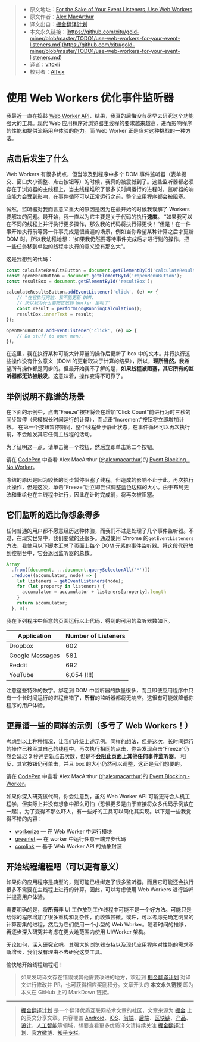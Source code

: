 > * 原文地址：[For the Sake of Your Event Listeners, Use Web Workers](https://macarthur.me/posts/use-web-workers-for-your-event-listeners)
> * 原文作者：[Alex MacArthur](https://macarthur.me/)
> * 译文出自：[掘金翻译计划](https://github.com/xitu/gold-miner)
> * 本文永久链接：[https://github.com/xitu/gold-miner/blob/master/TODO1/use-web-workers-for-your-event-listeners.md](https://github.com/xitu/gold-miner/blob/master/TODO1/use-web-workers-for-your-event-listeners.md)
> * 译者：[vitoxli](https://github.com/vitoxli)
> * 校对者：[Alfxjx](https://github.com/Alfxjx)

# 使用 Web Workers 优化事件监听器

我最近一直在捣鼓 [Web Worker API](https://developer.mozilla.org/en-US/docs/Web/API/Web_Workers_API/Using_web_workers)，结果，我真的后悔没有尽早去研究这个功能强大的工具。现代 Web 应用程序对浏览器主线程的要求越来越高，进而影响程序的性能和提供流畅用户体验的能力。而 Web Worker 正是应对这种挑战的一种方法。

## 点击后发生了什么

Web Workers 有很多优点，但当涉及到程序中多个 DOM 事件监听器（表单提交、窗口大小调整、点击按钮等）的时候，我真的被震撼到了。这些监听器都必须存在于浏览器的主线程上，当主线程堆积了很多长时间运行的进程时，监听器的响应能力会受到影响，在事件循环可以正常运行之前，整个应用程序都会被阻塞。

诚然，监听器对我而言意义重大的原因是因为在最开始的时候我误解了 Workers 要解决的问题。最开始，我一直以为它主要是关于代码的执行**速度**。 “如果我可以在不同的线程上并行执行更多操作，那么我的代码将执行得更快！”但是！在一件事开始执行前等另一件事完成是很普遍的场景，例如当你希望某种计算之后才更新 DOM 时。所以我幼稚地想：“如果我仍然要等待事件完成后才进行别的操作，把一些任务移到单独的线程中执行的意义没有那么大”。

这是我想到的代码：

```javascript
const calculateResultsButton = document.getElementById('calculateResultsButton');
const openMenuButton = document.getElementById('#openMenuButton');
const resultBox = document.getElementById('resultBox');

calculateResultsButton.addEventListener('click', (e) => {
    // "在它执行完前，我不能更新 DOM，
    // 所以我为什么要把它放到 Worker 里呢？"
    const result = performLongRunningCalculation();
    resultBox.innerText = result;
});

openMenuButton.addEventListener('click', (e) => {
    // Do stuff to open menu. 
});
```

在这里，我在执行某种可能大计算量的操作后更新了 box 中的文本。并行执行这些操作没有什么意义（DOM 的更新取决于计算的结果），所以，**理所当然**，我希望所有操作都是同步的。但最开始我不了解的是，**如果线程被阻塞，**其它**所有的监听器都无法被触发**。这意味着，操作变得不可靠了。

## 举例说明不靠谱的场景

在下面的示例中，点击“Freeze”按钮将会在增加“Click Count”前进行为时三秒的同步暂停（来模拟长时间运行的计算），而点击“Increment”按钮将立即增加计数。 在第一个按钮暂停期间，整个线程处于静止状态，在事件循环可以再次执行前，不会触发其它任何主线程的活动。

为了证明这一点，请单击第一个按钮，然后立即单击第二个按钮。

请在 <a href='https://codepen.io'>CodePen</a> 中查看 Alex MacArthur (<a href='https://codepen.io/alexmacarthur'>@alexmacarthur</a>)的 <a href='https://codepen.io/alexmacarthur/pen/XWWKyGe'>Event Blocking - No Worker</a>。

冻结的原因是因为较长的同步暂停阻塞了线程。但造成的影响不止于此。再次执行此操作，但是这次，单击“Freeze”后立即尝试调整蓝色边框的大小。由于布局更改和重绘也在主线程中进行，因此在计时完成前，将再次被阻塞。

## 它们监听的远比你想象得多

任何普通的用户都不愿意经历这种体验，而我们不过是处理了几个事件监听器。不过，在现实世界中，我们要做的还很多。通过使用 Chrome 的`getEventListeners`方法，我使用以下脚本汇总了页面上每个 DOM 元素的事件监听器。将这段代码放到控制台中，它会返回监听器的总数。

```javascript
Array
  .from([document, ...document.querySelectorAll('*')])
  .reduce((accumulator, node) => {
    let listeners = getEventListeners(node);
    for (let property in listeners) {
      accumulator = accumulator + listeners[property].length
    }
    return accumulator;
  }, 0);
```

我在下列程序中任意的页面运行以上代码，得到的可用的监听器数如下。

| Application     | Number of Listeners |
| --------------- | ------------------- |
| Dropbox         | 602                 |
| Google Messages | 581                 |
| Reddit          | 692                 |
| YouTube         | 6,054 (!!!)         |

注意这些特殊的数字。绑定到 DOM 中监听器的数量很多，而且即使应用程序中只有一个长时间运行的进程出错了，**所有**的监听器都将无响应。这很有可能就降低你程序的用户体验。

## 更靠谱一些的同样的示例（多亏了 Web Workers！）

考虑到以上种种情况，让我们升级上述示例。同样的想法，但是这次，长时间运行的操作已移至其自己的线程中。再次执行相同的点击，你会发现点击“Freeze”仍然会延迟 3 秒钟更新点击次数，但是**不会阻止页面上其他任何事件监听器**。 相反，其它按钮仍可单击，并且 box 的大小仍然可以调整，这正是我们想要的。

请在 <a href='https://codepen.io'>CodePen</a> 中查看 Alex MacArthur (<a href='https://codepen.io/alexmacarthur'>@alexmacarthur</a>)的 <a href='https://codepen.io/alexmacarthur/pen/qBEORdO'>Event Blocking - Worker</a>。

如果你深入研究该代码，你会注意到，虽然 Web Worker API 可能更符合人机工程学，但实际上并没有想象中那么可怕（恐惧更多是由于直接将众多代码示例放在一起）。为了变得不那么吓人，有一些好的工具可以简化其实现。以下是一些我觉得不错的内容：

* [workerize](https://github.com/developit/workerize) — 在 Web Worker 中运行模块
* [greenlet](https://github.com/developit/greenlet) — 在 worker 中运行任意一端异步代码
* [comlink](https://github.com/GoogleChromeLabs/comlink) — 基于 Web Worker API 的抽象封装

## 开始线程编程吧（可以更有意义）

如果你的应用程序是典型的，则可能已经绑定了很多监听器。而且它可能还会执行很多不需要在主线程上进行的计算。因此，可以考虑使用 Web Workers 进行监听并提高用户体验。

需要明确的是，将**所有**非 UI 工作放到工作线程中可能不是一个好方法。可能只是给你的程序增加了很多重构和复杂性，而收效甚微。或许，可以考虑先确定明显的计算密集的进程，然后为它们使用一个小型的 Web Worker。随着时间的推移，再逐步深入研究并考虑在更大地范围内使用 UI/Worker 架构。

无论如何，深入研究它吧。其强大的浏览器支持以及现代应用程序对性能的需求不断增长，我们没有理由不去研究这类工具。

愉快地开始线程编程吧！

> 如果发现译文存在错误或其他需要改进的地方，欢迎到 [掘金翻译计划](https://github.com/xitu/gold-miner) 对译文进行修改并 PR，也可获得相应奖励积分。文章开头的 **本文永久链接** 即为本文在 GitHub 上的 MarkDown 链接。

---

> [掘金翻译计划](https://github.com/xitu/gold-miner) 是一个翻译优质互联网技术文章的社区，文章来源为 [掘金](https://juejin.im) 上的英文分享文章。内容覆盖 [Android](https://github.com/xitu/gold-miner#android)、[iOS](https://github.com/xitu/gold-miner#ios)、[前端](https://github.com/xitu/gold-miner#前端)、[后端](https://github.com/xitu/gold-miner#后端)、[区块链](https://github.com/xitu/gold-miner#区块链)、[产品](https://github.com/xitu/gold-miner#产品)、[设计](https://github.com/xitu/gold-miner#设计)、[人工智能](https://github.com/xitu/gold-miner#人工智能)等领域，想要查看更多优质译文请持续关注 [掘金翻译计划](https://github.com/xitu/gold-miner)、[官方微博](http://weibo.com/juejinfanyi)、[知乎专栏](https://zhuanlan.zhihu.com/juejinfanyi)。
